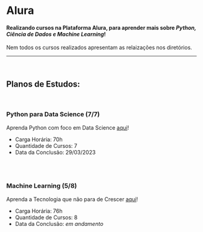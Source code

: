 # Alura

#### Realizando cursos na Plataforma Alura, para aprender mais sobre *Python, Ciência de Dados e Machine Learning*!

Nem todos os cursos realizados apresentam as relaizações nos diretórios.

****
<br>

## Planos de Estudos:
<br> 

### __Python para Data Science__ (7/7)
Aprenda Python com foco em Data Science [aqui](https://cursos.alura.com.br/formacao-python-data-science)!
* Carga Horária: 70h
* Quantidade de Cursos: 7
* Data da Conclusão: 29/03/2023
<br> 
<br>

### __Machine Learning__ (5/8)
Aprenda a Tecnologia que não para de Crescer [aqui](https://cursos.alura.com.br/formacao-machine-learning)!
* Carga Horária: 76h
* Quantidade de Cursos: 8
* Data da Conclusão: *em andamento*




